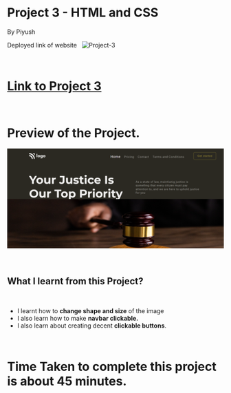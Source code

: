 # Project 3 - HTML and CSS

By Piyush

Deployed link of website &nbsp; ![Project-3](https://img.shields.io/badge/Project-3-brightgreen)

<br>

# [Link to Project 3](https://law-homepage1.netlify.app/) 

<br>

# Preview of the Project.

![Preview](preview.png)

<br>

## What I learnt from this Project?

<br>

- I learnt how to **change shape and size** of the image
- I also learn how to make **navbar clickable.**
- I also learn about creating decent **clickable buttons**.

<br>

# Time Taken to complete this project is about 45 minutes.